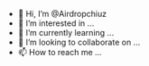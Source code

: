- 👋 Hi, I’m @Airdropchiuz
- 👀 I’m interested in ...
- 🌱 I’m currently learning ...
- 💞️ I’m looking to collaborate on ...
- 📫 How to reach me ...

<!---
Airdropchiuz/Airdropchiuz is a ✨ special ✨ repository because its `README.md` (this file) appears on your GitHub profile.
You can click the Preview link to take a look at your changes.
--->
